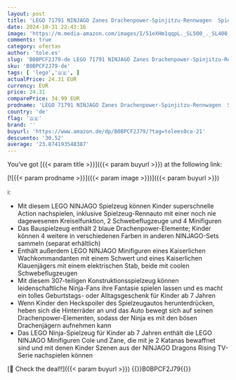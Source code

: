 ```yaml
---
layout: post
title: 'LEGO 71791 NINJAGO Zanes Drachenpower-Spinjitzu-Rennwagen  Spielzeug für Kinder ab 7 Jahren  Jungen & Mädchen  Fahrzeug-Bausatz mit Spinnfunktion und 4 Minifiguren'
date: 2024-10-31 22:43:16
image: 'https://m.media-amazon.com/images/I/51eXHm1qqpL._SL500_._SL400_.jpg'
comments: true
category: ofertas
author: 'tole.es'
slug: 'B0BPCF2J79-de LEGO 71791 NINJAGO Zanes Drachenpower-Spinjitzu-Rennwagen...'
sku: 'B0BPCF2J79-de'
tags: [ 'lego','🇩🇪', ]
actualPrice: 24.31 EUR
currency: EUR
price: 24.31
comparePrice: 34.99 EUR
prodname: 'LEGO 71791 NINJAGO Zanes Drachenpower-Spinjitzu-Rennwagen  Spielzeug für Kinder ab 7 Jahren  Jungen & Mädchen  Fahrzeug-Bausatz mit Spinnfunktion und 4 Minifiguren'
country: 'de'
flag: '🇩🇪'
brand: ''
buyurl: 'https://www.amazon.de/dp/B0BPCF2J79/?tag=tolees0ca-21'
descuento: '30.52'
average: '23.874193548387'
---
```


You've got [{{< param title >}}]({{< param buyurl >}}) at the following link:

[![{{< param prodname >}}]({{< param image >}})]({{< param buyurl >}})

ℹ️:

- Mit diesem LEGO NINJAGO Spielzeug können Kinder superschnelle Action nachspielen, inklusive Spielzeug-Rennauto mit einer noch nie dagewesenen Kreiselfunktion, 2 Schwebeflugzeuge und 4 Minifiguren
- Das Bauspielzeug enthält 2 blaue Drachenpower-Elemente; Kinder können 4 weitere in verschiedenen Farben in anderen NINJAGO-Sets sammeln (separat erhältlich)
- Enthält außerdem LEGO NINJAGO Minifiguren eines Kaiserlichen Wachkommandanten mit einem Schwert und eines Kaiserlichen Klauenjägers mit einem elektrischen Stab, beide mit coolen Schwebeflugzeugen
- Mit diesem 307-teiligen Konstruktionsspielzeug können leidenschaftliche Ninja-Fans ihre Fantasie spielen lassen und es macht ein tolles Geburtstags- oder Alltagsgeschenk für Kinder ab 7 Jahren
- Wenn Kinder den Heckspoiler des Spielzeugautos herunterdrücken, heben sich die Hinterräder an und das Auto bewegt sich auf seinen Drachenpower-Elementen, sodass der Ninja es mit den bösen Drachenjägern aufnehmen kann
- Das LEGO Ninja-Spielzeug für Kinder ab 7 Jahren enthält die LEGO NINJAGO Minifiguren Cole und Zane, die mit je 2 Katanas bewaffnet sind und mit denen Kinder Szenen aus der NINJAGO Dragons Rising TV-Serie nachspielen können

[🛒 Check the deal!!]({{< param buyurl >}})
{{<world>}}B0BPCF2J79{{</world>}}
